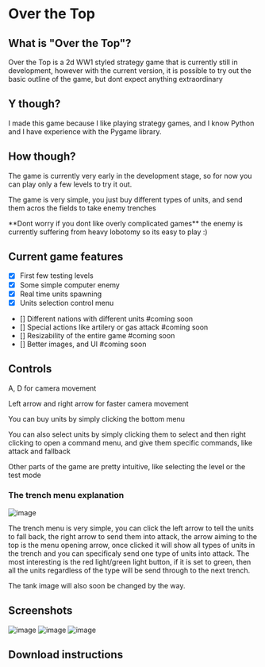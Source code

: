 # Over the Top
## What is "Over the Top"?
<p>Over the Top is a 2d WW1 styled strategy game that is currently still in development, however with the current version, it is possible to try out the basic outline of the game, but dont expect anything extraordinary</p>

## Y though?
<p>I made this game because I like playing strategy games, and I know Python and I have experience with the Pygame library.</p>

## How though?
<p>The game is currently very early in the development stage, so for now you can play only a few levels to try it out.</p>
<p>The game is very simple, you just buy different types of units, and send them acros the fields to take enemy trenches</p>
<p>**Dont worry if you dont like overly complicated games** the enemy is currently suffering from heavy lobotomy so its easy to play :) </p>

## Current game features
- [x] First few testing levels
- [x] Some simple computer enemy
- [x] Real time units spawning
- [x] Units selection control menu
- [] Different nations with different units #coming soon
- [] Special actions like artilery or gas attack #coming soon
- [] Resizability of the entire game #coming soon
- [] Better images, and UI #coming soon

## Controls
<p>A, D for camera movement</p>
<p>Left arrow and right arrow for faster camera movement</p>
<p>You can buy units by simply clicking the bottom menu</p>
<p>You can also select units by simply clicking them to select and then right clicking to open a command menu, and give them specific commands, like attack and fallback</p>
<p>Other parts of the game are pretty intuitive, like selecting the level or the test mode</p>

### The trench menu explanation
![image](https://github.com/user-attachments/assets/d5be9b74-b60e-4d4f-a726-511f7f70c4da)
<p>The trench menu is very simple, you can click the left arrow to tell the units to fall back, the right arrow to send them into attack, the arrow aiming to the top is the menu opening arrow, once clicked it will show all types of units in the trench and you can specificaly send one type of units into attack. The most interesting is the red light/green light button, if it is set to green, then all the units regardless of the type will be send through to the next trench.</p>
<p>The tank image will also soon be changed by the way.</p>

## Screenshots
![image](https://github.com/user-attachments/assets/c68570a9-08f1-4b24-a3b6-4f1a6d875a1d)
![image](https://github.com/user-attachments/assets/0958929a-6f1d-40bb-b1b8-1290c8d6a4be)
![image](https://github.com/user-attachments/assets/ef967423-035e-4341-9256-eae539ad0a7c)

## Download instructions
